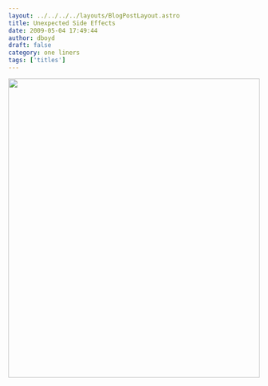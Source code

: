 ```yaml
---
layout: ../../../../layouts/BlogPostLayout.astro
title: Unexpected Side Effects
date: 2009-05-04 17:49:44
author: dboyd
draft: false
category: one liners
tags: ['titles']
---
```

<img
    srcset="https://img.danaboyd.com/images/2009/05/unexpectedEffects_480.avif 480w"
    sizes="(max-width: 480px) 100vw"
    src="https://img.danaboyd.com/images/2009/05/unexpectedEffects.jpg"
    alt=""
    style="width: clamp(0px, 100%, 600px); height: auto;"
/>

